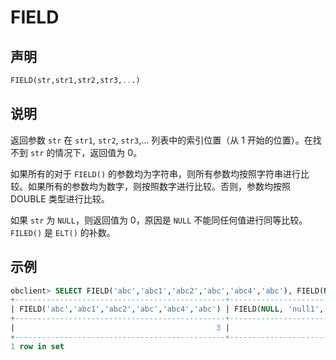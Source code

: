 # FIELD

## 声明

```sql
FIELD(str,str1,str2,str3,...)
```

## 说明

返回参数 `str` 在 `str1`, `str2`, `str3`,... 列表中的索引位置（从 1 开始的位置）。在找不到 `str` 的情况下，返回值为 0。

如果所有的对于 `FIELD()` 的参数均为字符串，则所有参数均按照字符串进行比较。如果所有的参数均为数字，则按照数字进行比较。否则，参数均按照 DOUBLE 类型进行比较。

如果 `str` 为 `NULL`，则返回值为 0，原因是 `NULL` 不能同任何值进行同等比较。`FILED()` 是 `ELT()` 的补数。

## 示例

```sql
obclient> SELECT FIELD('abc','abc1','abc2','abc','abc4','abc'), FIELD(NULL, 'null1', NULL);
+-----------------------------------------------+----------------------------+
| FIELD('abc','abc1','abc2','abc','abc4','abc') | FIELD(NULL, 'null1', NULL) |
+-----------------------------------------------+----------------------------+
|                                             3 |                          0 |
+-----------------------------------------------+----------------------------+
1 row in set 
```
